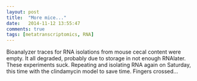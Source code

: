 ```yaml
---
layout: post
title:  "More mice..."
date:   2014-11-12 13:55:47
comments: true
tags: [metatranscriptomics, RNA]
---
```


Bioanalyzer traces for RNA isolations from mouse cecal content were empty.  It all degraded, probably due to storage in not enough RNAlater.  These experiments suck.  Repeating and isolating RNA again on Saturday, this time with the clindamycin model to save time.  Fingers crossed...

